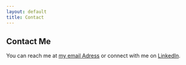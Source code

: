 ```yaml
---
layout: default
title: Contact
---
```


<section class="contact">
  <h2>Contact Me</h2>
  <p>You can reach me at <a href="mailto:habibbenkheder5@gmail.com">my email Adress</a> or connect with me on <a href="https://www.linkedin.com/in/habib-ben-khedher-bb7a02154/">LinkedIn</a>.</p>
</section>
